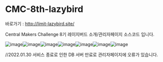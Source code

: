 # CMC-8th-lazybird

바로가기 : http://limit-lazybird.site/

Central Makers Challenge 8기 레이지버드 소개/관리자페이지 소스코드 입니다.

![image](https://user-images.githubusercontent.com/53138682/158530306-eca27a53-94c8-4130-b596-1567ade396f2.png)![image](https://user-images.githubusercontent.com/53138682/158530316-64afef0d-5503-42de-9645-3eef421c9758.png)![image](https://user-images.githubusercontent.com/53138682/158530332-5c053b5f-41dc-42c9-9d6c-71e7205c7845.png)![image](https://user-images.githubusercontent.com/53138682/158530344-ca22f496-8d12-48a8-8f36-4aa618858d24.png)![image](https://user-images.githubusercontent.com/53138682/158530353-8e51e9ea-425b-4bbf-9404-b9841037d75d.png)![image](https://user-images.githubusercontent.com/53138682/158530393-294de016-1f53-4d4b-b003-fe219beeefc5.png)![image](https://user-images.githubusercontent.com/53138682/158530399-f20a899c-3aa7-478b-a8d2-6e8e51885e6c.png)







//2022.01.30 서비스 종료로 인한 DB 서버 만료로 관리자페이지에 오류가 있습니다.
